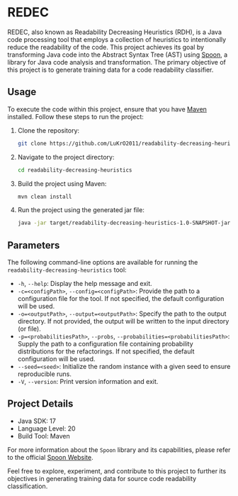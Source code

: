 # REDEC

REDEC, also known as Readability Decreasing Heuristics (RDH), is a Java code processing tool that employs a collection 
of heuristics to intentionally reduce the readability of the code. 
This project achieves its goal by transforming Java code into the Abstract Syntax Tree (AST) using [Spoon](https://github.com/LuKrO2011/spoon.git),
a library for Java code analysis and transformation.
The primary objective of this project is to generate training data for a code readability classifier.

## Usage

To execute the code within this project, ensure that you have [Maven](https://maven.apache.org/) installed. Follow these
steps to run the project:

1. Clone the repository:
   ```bash
   git clone https://github.com/LuKrO2011/readability-decreasing-heuristics.git

2. Navigate to the project directory:
   ```bash
   cd readability-decreasing-heuristics
   ```

3. Build the project using Maven:
   ```bash
   mvn clean install
   ```

4. Run the project using the generated jar file:
   ```bash
   java -jar target/readability-decreasing-heuristics-1.0-SNAPSHOT-jar-with-dependencies.jar <input-path> -o <output-path>
    ```

## Parameters

The following command-line options are available for running the `readability-decreasing-heuristics` tool:

- `-h`, `--help`: Display the help message and exit.
- `-c=<configPath>`, `--config=<configPath>`: Provide the path to a configuration file for the tool. If not specified,
  the default configuration will be used.
- `-o=<outputPath>`, `--output=<outputPath>`: Specify the path to the output directory. If not provided, the output will
  be written to the input directory (or file).
- `-p=<probabilitiesPath>`, `--probs`, `--probabilities=<probabilitiesPath>`: Supply the path to a configuration file
  containing probability distributions for the refactorings. If not specified, the default configuration will be used.
- `--seed=<seed>`: Initialize the random instance with a given seed to ensure reproducible runs.
- `-V`, `--version`: Print version information and exit.

## Project Details

- Java SDK: 17
- Language Level: 20
- Build Tool: Maven

For more information about the `Spoon` library and its capabilities, please refer to the
official [Spoon Website](https://spoon.gforge.inria.fr).

Feel free to explore, experiment, and contribute to this project to further its objectives in generating training data
for source code readability classification.